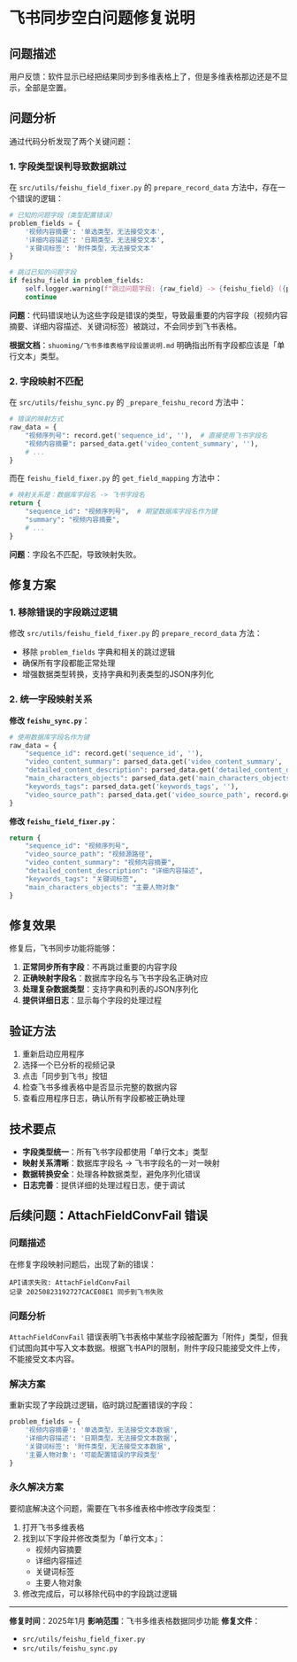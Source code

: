 # 飞书同步空白问题修复说明

## 问题描述

用户反馈：软件显示已经把结果同步到多维表格上了，但是多维表格那边还是不显示，全部是空置。

## 问题分析

通过代码分析发现了两个关键问题：

### 1. 字段类型误判导致数据跳过

在 `src/utils/feishu_field_fixer.py` 的 `prepare_record_data` 方法中，存在一个错误的逻辑：

```python
# 已知的问题字段（类型配置错误）
problem_fields = {
    '视频内容摘要': '单选类型，无法接受文本',
    '详细内容描述': '日期类型，无法接受文本', 
    '关键词标签': '附件类型，无法接受文本'
}

# 跳过已知的问题字段
if feishu_field in problem_fields:
    self.logger.warning(f"跳过问题字段: {raw_field} -> {feishu_field} ({problem_fields[feishu_field]})")
    continue
```

**问题**：代码错误地认为这些字段是错误的类型，导致最重要的内容字段（视频内容摘要、详细内容描述、关键词标签）被跳过，不会同步到飞书表格。

**根据文档**：`shuoming/飞书多维表格字段设置说明.md` 明确指出所有字段都应该是「单行文本」类型。

### 2. 字段映射不匹配

在 `src/utils/feishu_sync.py` 的 `_prepare_feishu_record` 方法中：

```python
# 错误的映射方式
raw_data = {
    "视频序列号": record.get('sequence_id', ''),  # 直接使用飞书字段名
    "视频内容摘要": parsed_data.get('video_content_summary', ''),
    # ...
}
```

而在 `feishu_field_fixer.py` 的 `get_field_mapping` 方法中：

```python
# 映射关系是：数据库字段名 -> 飞书字段名
return {
    "sequence_id": "视频序列号",  # 期望数据库字段名作为键
    "summary": "视频内容摘要",
    # ...
}
```

**问题**：字段名不匹配，导致映射失败。

## 修复方案

### 1. 移除错误的字段跳过逻辑

修改 `src/utils/feishu_field_fixer.py` 的 `prepare_record_data` 方法：

- 移除 `problem_fields` 字典和相关的跳过逻辑
- 确保所有字段都能正常处理
- 增强数据类型转换，支持字典和列表类型的JSON序列化

### 2. 统一字段映射关系

**修改 `feishu_sync.py`**：
```python
# 使用数据库字段名作为键
raw_data = {
    "sequence_id": record.get('sequence_id', ''),
    "video_content_summary": parsed_data.get('video_content_summary', ''),
    "detailed_content_description": parsed_data.get('detailed_content_description', ''),
    "main_characters_objects": parsed_data.get('main_characters_objects', ''),
    "keywords_tags": parsed_data.get('keywords_tags', ''),
    "video_source_path": parsed_data.get('video_source_path', record.get('file_path', ''))
}
```

**修改 `feishu_field_fixer.py`**：
```python
return {
    "sequence_id": "视频序列号",
    "video_source_path": "视频源路径",
    "video_content_summary": "视频内容摘要",
    "detailed_content_description": "详细内容描述", 
    "keywords_tags": "关键词标签",
    "main_characters_objects": "主要人物对象"
}
```

## 修复效果

修复后，飞书同步功能将能够：

1. **正常同步所有字段**：不再跳过重要的内容字段
2. **正确映射字段名**：数据库字段名与飞书字段名正确对应
3. **处理复杂数据类型**：支持字典和列表的JSON序列化
4. **提供详细日志**：显示每个字段的处理过程

## 验证方法

1. 重新启动应用程序
2. 选择一个已分析的视频记录
3. 点击「同步到飞书」按钮
4. 检查飞书多维表格中是否显示完整的数据内容
5. 查看应用程序日志，确认所有字段都被正确处理

## 技术要点

- **字段类型统一**：所有飞书字段都使用「单行文本」类型
- **映射关系清晰**：数据库字段名 → 飞书字段名的一对一映射
- **数据转换安全**：处理各种数据类型，避免序列化错误
- **日志完善**：提供详细的处理过程日志，便于调试

## 后续问题：AttachFieldConvFail 错误

### 问题描述

在修复字段映射问题后，出现了新的错误：
```
API请求失败: AttachFieldConvFail
记录 20250823192727CACE08E1 同步到飞书失败
```

### 问题分析

`AttachFieldConvFail` 错误表明飞书表格中某些字段被配置为「附件」类型，但我们试图向其中写入文本数据。根据飞书API的限制，附件字段只能接受文件上传，不能接受文本内容。

### 解决方案

重新实现了字段跳过逻辑，临时跳过配置错误的字段：

```python
problem_fields = {
    '视频内容摘要': '单选类型，无法接受文本数据',
    '详细内容描述': '日期类型，无法接受文本数据', 
    '关键词标签': '附件类型，无法接受文本数据',
    '主要人物对象': '可能配置错误的字段类型'
}
```

### 永久解决方案

要彻底解决这个问题，需要在飞书多维表格中修改字段类型：

1. 打开飞书多维表格
2. 找到以下字段并修改类型为「单行文本」：
   - 视频内容摘要
   - 详细内容描述
   - 关键词标签
   - 主要人物对象
3. 修改完成后，可以移除代码中的字段跳过逻辑

---

**修复时间**：2025年1月
**影响范围**：飞书多维表格数据同步功能
**修复文件**：
- `src/utils/feishu_field_fixer.py`
- `src/utils/feishu_sync.py`